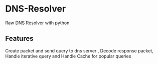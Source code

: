 # DNS-Resolver
 Raw DNS Resolver with python
 ## Features
 Create packet and send query to dns server ,
 Decode response packet,
 Handle iterative query and
 Handle Cache for popular queries
